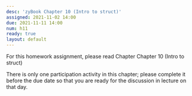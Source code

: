 ```yaml
---
desc: 'zyBook Chapter 10 (Intro to struct)'
assigned: 2021-11-02 14:00
due: 2021-11-11 14:00
num: h11
ready: true
layout: default
---
```


For this homework assignment, please read Chapter Chapter 10 (Intro to struct)

There is only one participation activity in this chapter; please complete it before the due date so that you are ready for the discussion in lecture on that day.
